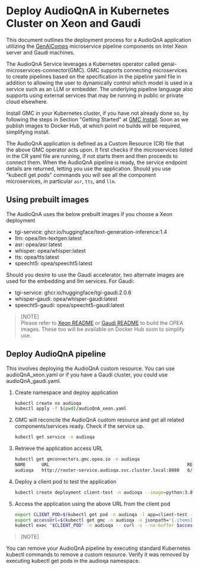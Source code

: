 # Deploy AudioQnA in Kubernetes Cluster on Xeon and Gaudi

This document outlines the deployment process for a AudioQnA application utilizing the [GenAIComps](https://github.com/opea-project/GenAIComps.git) microservice pipeline components on Intel Xeon server and Gaudi machines.

The AudioQnA Service leverages a Kubernetes operator called genai-microservices-connector(GMC). GMC supports connecting microservices to create pipelines based on the specification in the pipeline yaml file in addition to allowing the user to dynamically control which model is used in a service such as an LLM or embedder. The underlying pipeline language also supports using external services that may be running in public or private cloud elsewhere.

Install GMC  in your Kubernetes cluster, if you have not already done so, by following the steps in Section "Getting Started" at [GMC Install](https://github.com/opea-project/GenAIInfra/tree/main/microservices-connector/README.md). Soon as we publish images to Docker Hub, at which point no builds will be required, simplifying install.


The AudioQnA application is defined as a Custom Resource (CR) file that the above GMC operator acts  upon. It first checks if the microservices listed in the CR yaml file are running, if not starts them and then proceeds to connect them. When the AudioQnA pipeline is ready, the service endpoint details are returned, letting you use the application. Should you use "kubectl get pods" commands you will see all the component microservices, in particular `asr`, `tts`, and `llm`.


## Using prebuilt images

The AudioQnA uses the below prebuilt images if you choose a Xeon deployment

- tgi-service: ghcr.io/huggingface/text-generation-inference:1.4
- llm: opea/llm-textgen:latest
- asr: opea/asr:latest
- whisper: opea/whisper:latest
- tts: opea/tts:latest
- speecht5: opea/speecht5:latest


Should you desire to use the Gaudi accelerator, two alternate images are used for the embedding and llm services.
For Gaudi:

- tgi-service: ghcr.io/huggingface/tgi-gaudi:2.0.6
- whisper-gaudi: opea/whisper-gaudi:latest
- speecht5-gaudi: opea/speecht5-gaudi:latest

> [NOTE]  
> Please refer to [Xeon README](https://github.com/opea-project/GenAIExamples/blob/main/AudioQnA/docker_compose/intel/cpu/xeon/README.md) or [Gaudi README](https://github.com/opea-project/GenAIExamples/blob/main/AudioQnA/docker_compose/intel/hpu/gaudi/README.md) to build the OPEA images. These too will be available on Docker Hub soon to simplify use.

## Deploy AudioQnA pipeline
This involves deploying the AudioQnA custom resource. You can use audioQnA_xeon.yaml or if you have a Gaudi cluster, you could use audioQnA_gaudi.yaml. 

1. Create namespace and deploy application
   ```sh
   kubectl create ns audioqa
   kubectl apply -f $(pwd)/audioQnA_xeon.yaml
   ```

2. GMC will reconcile the AudioQnA custom resource and get all related components/services ready. Check if the service up.

   ```sh
   kubectl get service -n audioqa
   ```

3. Retrieve the application access URL

   ```sh
   kubectl get gmconnectors.gmc.opea.io -n audioqa
   NAME      URL                                                    READY   AGE
   audioqa   http://router-service.audioqa.svc.cluster.local:8080   6/0/6   5m
   ```

4. Deploy a client pod to test the application

   ```sh
   kubectl create deployment client-test -n audioqa --image=python:3.8.13 -- sleep infinity
   ```

5. Access the application using the above URL from the client pod

   ```sh
   export CLIENT_POD=$(kubectl get pod -n audioqa -l app=client-test -o jsonpath={.items..metadata.name})
   export accessUrl=$(kubectl get gmc -n audioqa -o jsonpath="{.items[?(@.metadata.name=='audioqa')].status.accessUrl}")
   kubectl exec "$CLIENT_POD" -n audioqa -- curl -s --no-buffer $accessUrl  -X POST  -d '{"byte_str": "UklGRigAAABXQVZFZm10IBIAAAABAAEARKwAAIhYAQACABAAAABkYXRhAgAAAAEA", "parameters":{"max_new_tokens":64, "do_sample": true, "stream":false}}' -H 'Content-Type: application/json'
   ```

> [NOTE]

You can remove your AudioQnA pipeline by executing standard Kubernetes kubectl commands to remove a custom resource. Verify it was removed by executing kubectl get pods in the audioqa namespace.
